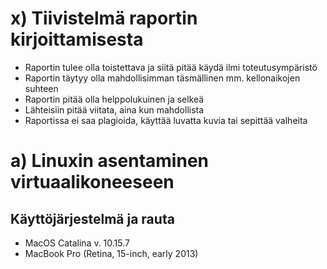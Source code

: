 # x) Tiivistelmä raportin kirjoittamisesta

- Raportin tulee olla toistettava ja siitä pitää käydä ilmi toteutusympäristö
- Raportin täytyy olla mahdollisimman täsmällinen mm. kellonaikojen suhteen
- Raportin pitää olla helppolukuinen ja selkeä
- Lähteisiin pitää viitata, aina kun mahdollista
- Raportissa ei saa plagioida, käyttää luvatta kuvia tai sepittää valheita

# a) Linuxin asentaminen virtuaalikoneeseen

## Käyttöjärjestelmä ja rauta
- MacOS Catalina v. 10.15.7
- MacBook Pro (Retina, 15-inch, early 2013)

## 
